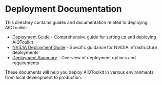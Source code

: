 # Deployment Documentation

This directory contains guides and documentation related to deploying AIQToolkit:

- [Deployment Guide](./DEPLOYMENT_GUIDE.md) - Comprehensive guide for setting up and deploying AIQToolkit
- [NVIDIA Deployment Guide](./NVIDIA_DEPLOYMENT_GUIDE.md) - Specific guidance for NVIDIA infrastructure deployments
- [Deployment Summary](./DEPLOYMENT_SUMMARY.md) - Overview of deployment options and requirements

These documents will help you deploy AIQToolkit in various environments from local development to production.

